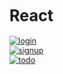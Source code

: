 # React
<a href="https://ibb.co/GMTrqW2"><img src="https://i.ibb.co/hdfTSBW/login.png" alt="login" border="0"></a>
<br/>
<a href="https://ibb.co/J2JBWnG"><img src="https://i.ibb.co/y5jfm0Z/signup.png" alt="signup" border="0"></a>
<br/>
<a href="https://ibb.co/4JBzdn9"><img src="https://i.ibb.co/WsSZt4q/todo.png" alt="todo" border="0"></a>
